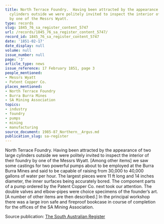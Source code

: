 ```yaml
---
title: North Terrace Foundry.  Having been attracted by the appearance of two large
  cylinders outside we were politely invited to inspect the interior of their foundry
  by one of the Messrs Wyatt.
type: records
slug: 1845_76_sa_register_content_5747
url: /records/1845_76_sa_register_content_5747/
record_id: 1845_76_sa_register_content_5747
date: '1851-02-17'
date_display: null
volume: null
issue_number: null
page: '3'
article_type: news
issue_reference: 17 February 1851, page 3
people_mentioned:
- Messrs Wyatt
- Patent Copper Co.
places_mentioned:
- North Terrace Foundry
- Burra Burra Mines
- SA Mining Association
topics:
- industry
- foundry
- pumps
- mining
- manufacturing
source_document: 1985-87_Northern__Argus.md
publication_slug: sa-register
---
```


North Terrace Foundry.  Having been attracted by the appearance of two large cylinders outside we were politely invited to inspect the interior of their foundry by one of the Messrs Wyatt.  [Among other items] we saw some castings for two powerful pumps about to be employed at the Burra Burra Mines and said to be capable of raising from 30,000 to 40,000 gallons of water per hour.  The largest pieces were 11 ft long and 14 inches diameter, the inner surfaces being accurately bored.  The component parts of a pump ordered by the Patent Copper Co. next took our attention.  The double valves and elbow-pipes were choice specimens of the founder’s art.  [A number of other items are then described.]  In the principal workshop there was a large iron safe and fireproof bookcase in course of completion for the offices of the SA Mining Association.

Source publication: [The South Australian Register](/publications/sa-register/)
